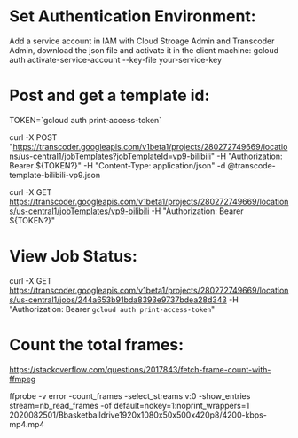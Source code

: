 # Set Authentication Environment:
Add a service account in IAM with Cloud Stroage Admin and Transcoder Admin, download the json file and activate it in the client machine:
gcloud auth activate-service-account --key-file your-service-key


# Post and get a template id:

TOKEN=\`gcloud auth print-access-token\`

curl -X POST "https://transcoder.googleapis.com/v1beta1/projects/280272749669/locations/us-central1/jobTemplates?jobTemplateId=vp9-bilibili" -H "Authorization: Bearer ${TOKEN?}" -H "Content-Type: application/json"  -d @transcode-template-bilibili-vp9.json

curl -X GET https://transcoder.googleapis.com/v1beta1/projects/280272749669/locations/us-central1/jobTemplates/vp9-bilibili -H "Authorization: Bearer ${TOKEN?}"


# View Job Status:
curl -X GET https://transcoder.googleapis.com/v1beta1/projects/280272749669/locations/us-central1/jobs/244a653b91bda8393e9737bdea28d343 -H "Authorization: Bearer `gcloud auth print-access-token`"

# Count the total frames:
https://stackoverflow.com/questions/2017843/fetch-frame-count-with-ffmpeg

ffprobe -v error -count_frames -select_streams v:0  -show_entries stream=nb_read_frames -of default=nokey=1:noprint_wrappers=1 2020082501/Bbasketballdrive1920x1080x50x500x420p8/4200-kbps-mp4.mp4
